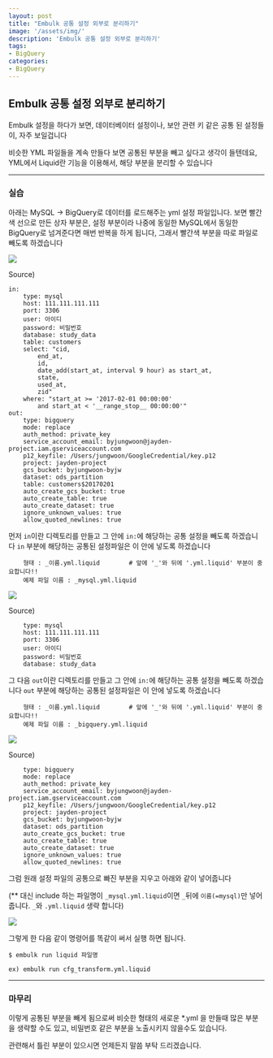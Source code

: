 ```yaml
---
layout: post
title: "Embulk 공통 설정 외부로 분리하기"
image: '/assets/img/'
description: 'Embulk 공통 설정 외부로 분리하기'
tags:
- BigQuery
categories:
- BigQuery
---
```



## Embulk 공통 설정 외부로 분리하기

Embulk 설정을 하다가 보면, 데이터베이터 설정이나, 보안 관련 키 같은 공통 된 설정들이, 자주 보일겁니다

비슷한 YML 파일들을 계속 만들다 보면 공통된 부분을 빼고 싶다고 생각이 들텐데요, YML에서 Liquid란 기능을 이용해서,
해당 부분을 분리할 수 있습니다

---

### 실습

아래는 MySQL -> BigQuery로 데이터를 로드해주는 yml 설정 파일입니다. 보면 빨간색 선으로 만든 상자 부분은, 설정 부분이라
나중에 동일한 MySQL에서 동일한 BigQuery로 넘겨준다면 매번 반복을 하게 됩니다, 그래서 빨간색 부분을 따로 파일로 빼도록 하겠습니다

![](https://cdn-images-1.medium.com/max/2000/1*kwj-ieFTFQeLY00sm7RskA.png)

Source)

```
in:
    type: mysql
    host: 111.111.111.111
    port: 3306
    user: 아이디
    password: 비밀번호
    database: study_data
    table: customers
    select: "cid,
        end_at,
        id,
        date_add(start_at, interval 9 hour) as start_at,
        state,
        used_at,
        zid"
    where: "start_at >= '2017-02-01 00:00:00'
        and start_at < '__range_stop__ 00:00:00'"
out:
    type: bigquery
    mode: replace
    auth_method: private_key
    service_account_email: byjungwoon@jayden-project.iam.gserviceaccount.com
    p12_keyfile: /Users/jungwoon/GoogleCredential/key.p12
    project: jayden-project
    gcs_bucket: byjungwoon-byjw
    dataset: ods_partition
    table: customers$20170201
    auto_create_gcs_bucket: true
    auto_create_table: true
    auto_create_dataset: true
    ignore_unknown_values: true
    allow_quoted_newlines: true
```

먼저 `in`이란 디렉토리를 만들고 그 안에 `in:`에 해당하는 공통 설정을 빼도록 하겠습니다
`in` 부분에 해당하는 공통된 설정파일은 이 안에 넣도록 하겠습니다

```
    형태 : _이름.yml.liquid        # 앞에 '_'와 뒤에 '.yml.liquid' 부분이 중요합니다!! 
    예제 파일 이름 : _mysql.yml.liquid
```

![](https://cdn-images-1.medium.com/max/2000/1*7BCd0qrerLczlAqtp2mPGw.png)

Source)

```
    type: mysql
    host: 111.111.111.111
    port: 3306
    user: 아이디
    password: 비밀번호
    database: study_data
```

그 다음 `out`이란 디렉토리를 만들고 그 안에 `in:`에 해당하는 공통 설정을 빼도록 하겠습니다
`out` 부분에 해당하는 공통된 설정파일은 이 안에 넣도록 하겠습니다

```
    형태 : _이름.yml.liquid        # 앞에 '_'와 뒤에 '.yml.liquid' 부분이 중요합니다!! 
    예제 파일 이름 : _bigquery.yml.liquid
```

![](https://cdn-images-1.medium.com/max/2000/1*ZzMyUL1BCkI-Ps8aoMfTVg.png)

Source)

```
    type: bigquery
    mode: replace
    auth_method: private_key
    service_account_email: byjungwoon@jayden-project.iam.gserviceaccount.com
    p12_keyfile: /Users/jungwoon/GoogleCredential/key.p12
    project: jayden-project
    gcs_bucket: byjungwoon-byjw
    dataset: ods_partition
    auto_create_gcs_bucket: true
    auto_create_table: true
    auto_create_dataset: true
    ignore_unknown_values: true
    allow_quoted_newlines: true
```


그럼 원래 설정 파일의 공통으로 빠진 부분을 지우고 아래와 같이 넣어줍니다

(** 대신 include 하는 파일명이 `_mysql.yml.liquid`이면 `_`뒤에 `이름(=mysql)`만 넣어줍니다. `_`와 `.yml.liquid` 생략 합니다)

![](https://cdn-images-1.medium.com/max/2000/1*XSTzYH7ZakxTZdYHwqHecw.png)

그렇게 한 다음 같이 명령어를 똑같이 써서 실행 하면 됩니다.

```
$ embulk run liquid 파일명

ex) embulk run cfg_transform.yml.liquid
``` 

---

### 마무리

이렇게 공통된 부분을 빼게 됨으로써 비슷한 형태의 새로운 *.yml 을 만들때 많은 부분을 생략할 수도 있고,
비밀번호 같은 부분을 노출시키지 않을수도 있습니다. 

관련해서 틀린 부분이 있으시면 언제든지 말씀 부탁 드리겠습니다.
